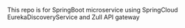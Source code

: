 This repo is for SpringBoot microservice using SpringCloud EurekaDiscoveryService and Zull API gateway
